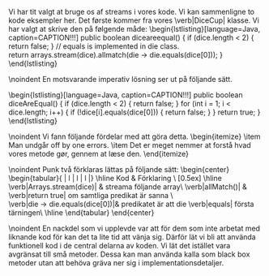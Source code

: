 Vi har tit valgt at bruge os af streams i vores kode. Vi kan sammenligne to kode eksempler her. Det første kommer fra vores \verb|DiceCup| klasse. Vi har valgt at skrive den på følgende måde:
\begin{lstlisting}[language=Java, caption=CAPTION!!!]
public boolean diceareequal() {
if (dice.length < 2) {
return false;
}
// equals is implemented in die class.  
 return arrays.stream(dice).allmatch(die -> die.equals(dice[0]));
}
\end{lstlisting}

\noindent En motsvarande imperativ lösning ser ut på följande sätt.

\begin{lstlisting}[language=Java, caption=CAPTION!!!]
public boolean diceAreEqual() {
if (dice.length < 2) {
return false;
}
for (int i = 1; i < dice.length; i++) {
if (!dice[i].equals(dice[0])) {
return false;
}
}
return true;
}
\end{lstlisting}

\noindent Vi fann följande fördelar med att göra detta.
\begin{itemize}
\item Man undgår off by one errors.
\item Det er meget nemmer at forstå hvad vores metode gør, gennem at læse den.
\end{itemize}

\noindent Punk två förklaras lättas på följande sätt:
\begin{center}
\begin{tabular}{ | l | l | l |}
\hline
Kod & Förklaring \\ [0.5ex]
\hline
\verb|Arrays.stream(dice)| & streama följande array\\
\verb|allMatch()| & \verb|return true| om samtliga predikat är sanna \\  
 \verb|die -> die.equals(dice[0])|& predikatet är att die \verb|equals| första tärningen\\
\hline
\end{tabular}
\end{center}

\noindent En nackdel som vi upplevde var att för dem som inte arbetat med liknande kod för kan det ta lite tid att vänja sig. Därför lät vi bli att använda funktionell kod i de central delarna av koden. Vi lät det istället vara avgränsat till små metoder. Dessa kan man använda kalla som black box metoder utan att behöva gräva ner sig i implementationsdetaljer.
